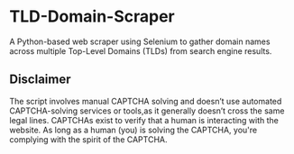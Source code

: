 # TLD-Domain-Scraper
A Python-based web scraper using Selenium to gather domain names across multiple Top-Level Domains (TLDs) from search engine results.

## Disclaimer
The script involves manual CAPTCHA solving and doesn’t use automated CAPTCHA-solving services or tools,as it generally doesn’t cross the same legal lines. CAPTCHAs exist to verify that a human is interacting with the website. As long as a human (you) is solving the CAPTCHA, you're complying with the spirit of the CAPTCHA.
